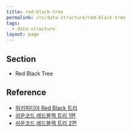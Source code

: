 ```yaml
---
title: red-black-tree
permalink: /cs/data-structure/red-black-tree
tags:
  - data-structure
layout: page
---
```


## Section

- Red Black Tree

## Reference

- [위키피디아 Red Black 트리](https://en.wikipedia.org/wiki/Red%E2%80%93black_tree) 
- [쉬운코드 레드블랙 트리 1편](https://www.youtube.com/watch?v=2MdsebfJOyM) 
- [쉬운코드 레드블랙 트리 2편](https://www.youtube.com/watch?v=6drLl777k-E) 
